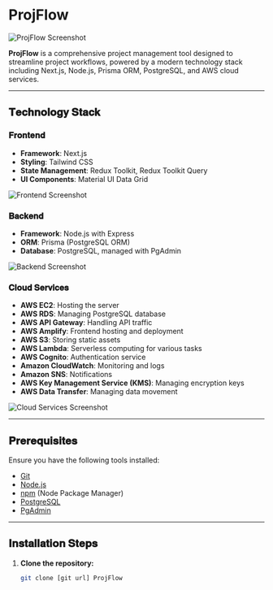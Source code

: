 # ProjFlow

![ProjFlow Screenshot](https://github.com/user-attachments/assets/a550469b-048d-4751-a28c-96c64093f221)

**ProjFlow** is a comprehensive project management tool designed to streamline project workflows, powered by a modern technology stack including Next.js, Node.js, Prisma ORM, PostgreSQL, and AWS cloud services.

---

## 𝐓𝐞𝐜𝐡𝐧𝐨𝐥𝐨𝐠𝐲 𝐒𝐭𝐚𝐜𝐤

### 𝐅𝐫𝐨𝐧𝐭𝐞𝐧𝐝
- **Framework**: Next.js
- **Styling**: Tailwind CSS
- **State Management**: Redux Toolkit, Redux Toolkit Query
- **UI Components**: Material UI Data Grid

![Frontend Screenshot](https://github.com/user-attachments/assets/c98734c8-2e73-46ef-8747-c934eda062c3)

### 𝐁𝐚𝐜𝐤𝐞𝐧𝐝
- **Framework**: Node.js with Express
- **ORM**: Prisma (PostgreSQL ORM)
- **Database**: PostgreSQL, managed with PgAdmin

![Backend Screenshot](https://github.com/user-attachments/assets/08802bca-67b4-402e-b636-7c4b15edfaec)

### 𝐂𝐥𝐨𝐮𝐝 𝐒𝐞𝐫𝐯𝐢𝐜𝐞𝐬
- **AWS EC2**: Hosting the server
- **AWS RDS**: Managing PostgreSQL database
- **AWS API Gateway**: Handling API traffic
- **AWS Amplify**: Frontend hosting and deployment
- **AWS S3**: Storing static assets
- **AWS Lambda**: Serverless computing for various tasks
- **AWS Cognito**: Authentication service
- **Amazon CloudWatch**: Monitoring and logs
- **Amazon SNS**: Notifications
- **AWS Key Management Service (KMS)**: Managing encryption keys
- **AWS Data Transfer**: Managing data movement

![Cloud Services Screenshot](https://github.com/user-attachments/assets/154e7473-42d0-421d-9c0e-554eae117b8a)

---

## 𝐏𝐫𝐞𝐫𝐞𝐪𝐮𝐢𝐬𝐢𝐭𝐞𝐬

Ensure you have the following tools installed:

- [Git](https://git-scm.com/)
- [Node.js](https://nodejs.org/en/)
- [npm](https://www.npmjs.com/) (Node Package Manager)
- [PostgreSQL](https://www.postgresql.org/download/)
- [PgAdmin](https://www.pgadmin.org/download/)

---

## 𝐈𝐧𝐬𝐭𝐚𝐥𝐥𝐚𝐭𝐢𝐨𝐧 𝐒𝐭𝐞𝐩𝐬

1. **Clone the repository:**
   ```bash
   git clone [git url] ProjFlow
